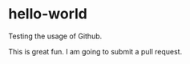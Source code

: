 # hello-world
Testing the usage of Github.

This is great fun. I am going to submit a pull request.
